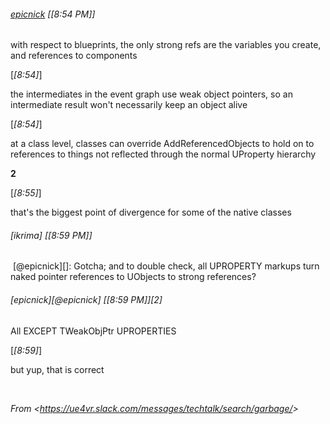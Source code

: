 ###### [epicnick](https://ue4vr.slack.com/team/epicnick) [*[*8:54 PM*\]*] 

with respect to blueprints, the only strong refs
are the variables you create, and references to components

[*\[*8:54*\]*] 

the intermediates in the event graph use weak object pointers, so an intermediate result won't necessarily keep an object alive

[*\[*8:54*\]*]

at a class level, classes can override AddReferencedObjects to hold on to references to things not reflected through the normal UProperty hierarchy

**2** 

[*\[*8:55*\]*] 

that's the biggest point of divergence for some of the native classes



###### [ikrima] [*\[*8:59 PM*\]*]

 [@epicnick][]: Gotcha; and to double check, all UPROPERTY markups turn naked pointer references to UObjects to strong references?



###### [epicnick][@epicnick] [*\[*8:59 PM*\]*][2]

All EXCEPT TWeakObjPtr UPROPERTIES

[*\[*8:59*\]*] 

but yup, that is correct

 

*From &lt;<https://ue4vr.slack.com/messages/techtalk/search/garbage/>&gt;*

 


